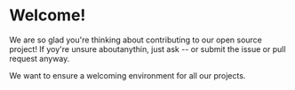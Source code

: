 # Welcome!
We are so glad you're thinking about contributing to our open source project!
If yoy're unsure aboutanythin, just ask -- or submit the issue or pull request anyway.

We want to ensure a welcoming environment for all our projects.
